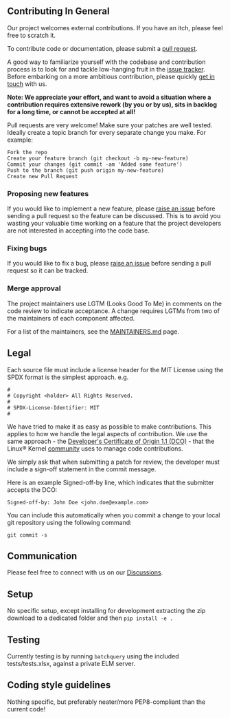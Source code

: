 ## Contributing In General

Our project welcomes external contributions. If you have an itch, please feel
free to scratch it.

To contribute code or documentation, please submit a [pull request](https://github.com/ibm/ELM-Python-Client/pulls).

A good way to familiarize yourself with the codebase and contribution process is
to look for and tackle low-hanging fruit in the [issue tracker](https://github.com/ibm/ELM-Python-Client/issues).
Before embarking on a more ambitious contribution, please quickly [get in touch](#communication) with us.

**Note: We appreciate your effort, and want to avoid a situation where a contribution
requires extensive rework (by you or by us), sits in backlog for a long time, or
cannot be accepted at all!**

Pull requests are very welcome! Make sure your patches are well tested. Ideally create a topic branch for every separate change you make. For example:

    Fork the repo
    Create your feature branch (git checkout -b my-new-feature)
    Commit your changes (git commit -am 'Added some feature')
    Push to the branch (git push origin my-new-feature)
    Create new Pull Request


### Proposing new features

If you would like to implement a new feature, please [raise an issue](https://github.com/ibm/ELM-Python-Client/issues)
before sending a pull request so the feature can be discussed. This is to avoid
you wasting your valuable time working on a feature that the project developers
are not interested in accepting into the code base.

### Fixing bugs

If you would like to fix a bug, please [raise an issue](https://github.com/ibm/ELM-Python-Client/issues) before sending a
pull request so it can be tracked.

### Merge approval

The project maintainers use LGTM (Looks Good To Me) in comments on the code
review to indicate acceptance. A change requires LGTMs from two of the
maintainers of each component affected.

For a list of the maintainers, see the [MAINTAINERS.md](MAINTAINERS.md) page.

## Legal

Each source file must include a license header for the MIT License using the SPDX format is the simplest approach.
e.g.

```
#
# Copyright <holder> All Rights Reserved.
#
# SPDX-License-Identifier: MIT
#
```

We have tried to make it as easy as possible to make contributions. This
applies to how we handle the legal aspects of contribution. We use the
same approach - the [Developer's Certificate of Origin 1.1 (DCO)](https://github.com/hyperledger/fabric/blob/master/docs/source/DCO1.1.txt) - that the Linux® Kernel [community](https://elinux.org/Developer_Certificate_Of_Origin)
uses to manage code contributions.

We simply ask that when submitting a patch for review, the developer
must include a sign-off statement in the commit message.

Here is an example Signed-off-by line, which indicates that the
submitter accepts the DCO:

```
Signed-off-by: John Doe <john.doe@example.com>
```

You can include this automatically when you commit a change to your
local git repository using the following command:

```
git commit -s
```

## Communication
Please feel free to connect with us on our [Discussions](https://github.com/IBM/ELM-Python-Client/discussions).

## Setup
No specific setup, except installing for development extracting the zip download to a dedicated folder and then `pip install -e .`

## Testing
Currently testing is by running `batchquery` using the included tests/tests.xlsx, against a private ELM server.

## Coding style guidelines
Nothing specific, but preferably neater/more PEP8-compliant than the current code!

